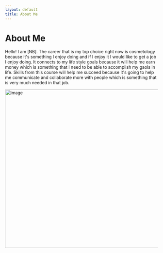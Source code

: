 ```yaml
---
layout: default
title: About Me
---
```

# About Me
Hello! I am [NB].
The career that is my top choice right now is cosmetology because it's something I enjoy doing and if I enjoy it I would like to get a job I enjoy doing. It connects to my life style goals because it will help me earn money which is something that I need to be able to accomplish my gaols in life. Skills from this course will help me succeed because it's going to help me communicate and collaborate more with people which is something that is very much needed in that job. 

<img width="655" height="520" alt="image" src="https://github.com/user-attachments/assets/362d56fa-9b0e-4d0d-8894-4d0bd9c1e137" />
